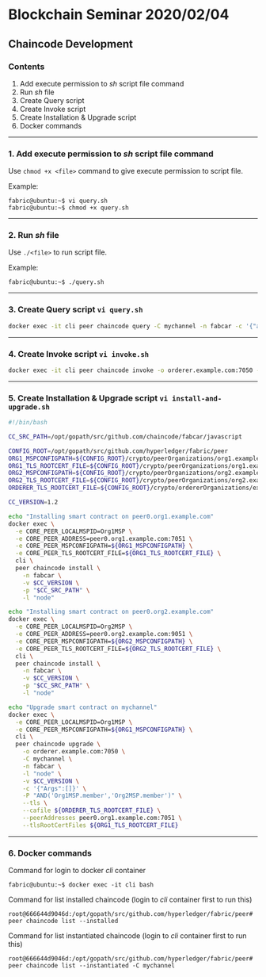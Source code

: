 # Blockchain Seminar 2020/02/04

## Chaincode Development

### Contents

1. Add execute permission to *sh* script file command
2. Run *sh* file 
3. Create Query script
4. Create Invoke script
5. Create Installation & Upgrade script
6. Docker commands

---

### 1. Add execute permission to *sh* script file command

Use `chmod +x <file>` command to give execute permission to script file.

Example:
```
fabric@ubuntu:~$ vi query.sh
fabric@ubuntu:~$ chmod +x query.sh
```

---

### 2. Run *sh* file

Use `./<file>` to run script file.

Example:
```
fabric@ubuntu:~$ ./query.sh
```

---

### 3. Create Query script `vi query.sh`

```bash
docker exec -it cli peer chaincode query -C mychannel -n fabcar -c '{"args":["queryAllCars"]}'
```

---

### 4. Create Invoke script `vi invoke.sh`

```bash
docker exec -it cli peer chaincode invoke -o orderer.example.com:7050 --tls true --cafile /opt/gopath/src/github.com/hyperledger/fabric/peer/crypto/ordererOrganizations/example.com/orderers/orderer.example.com/msp/tlscacerts/tlsca.example.com-cert.pem -C mychannel -n fabcar -c '{"Args":["createPerson","001","Chhaileng"]}'
```

---

### 5. Create Installation & Upgrade script `vi install-and-upgrade.sh`

```bash
#!/bin/bash

CC_SRC_PATH=/opt/gopath/src/github.com/chaincode/fabcar/javascript

CONFIG_ROOT=/opt/gopath/src/github.com/hyperledger/fabric/peer
ORG1_MSPCONFIGPATH=${CONFIG_ROOT}/crypto/peerOrganizations/org1.example.com/users/Admin@org1.example.com/msp
ORG1_TLS_ROOTCERT_FILE=${CONFIG_ROOT}/crypto/peerOrganizations/org1.example.com/peers/peer0.org1.example.com/tls/ca.crt
ORG2_MSPCONFIGPATH=${CONFIG_ROOT}/crypto/peerOrganizations/org2.example.com/users/Admin@org2.example.com/msp
ORG2_TLS_ROOTCERT_FILE=${CONFIG_ROOT}/crypto/peerOrganizations/org2.example.com/peers/peer0.org2.example.com/tls/ca.crt
ORDERER_TLS_ROOTCERT_FILE=${CONFIG_ROOT}/crypto/ordererOrganizations/example.com/orderers/orderer.example.com/msp/tlscacerts/tlsca.example.com-cert.pem

CC_VERSION=1.2

echo "Installing smart contract on peer0.org1.example.com"
docker exec \
  -e CORE_PEER_LOCALMSPID=Org1MSP \
  -e CORE_PEER_ADDRESS=peer0.org1.example.com:7051 \
  -e CORE_PEER_MSPCONFIGPATH=${ORG1_MSPCONFIGPATH} \
  -e CORE_PEER_TLS_ROOTCERT_FILE=${ORG1_TLS_ROOTCERT_FILE} \
  cli \
  peer chaincode install \
    -n fabcar \
    -v $CC_VERSION \
    -p "$CC_SRC_PATH" \
    -l "node"

echo "Installing smart contract on peer0.org2.example.com"
docker exec \
  -e CORE_PEER_LOCALMSPID=Org2MSP \
  -e CORE_PEER_ADDRESS=peer0.org2.example.com:9051 \
  -e CORE_PEER_MSPCONFIGPATH=${ORG2_MSPCONFIGPATH} \
  -e CORE_PEER_TLS_ROOTCERT_FILE=${ORG2_TLS_ROOTCERT_FILE} \
  cli \
  peer chaincode install \
    -n fabcar \
    -v $CC_VERSION \
    -p "$CC_SRC_PATH" \
    -l "node"

echo "Upgrade smart contract on mychannel"
docker exec \
  -e CORE_PEER_LOCALMSPID=Org1MSP \
  -e CORE_PEER_MSPCONFIGPATH=${ORG1_MSPCONFIGPATH} \
  cli \
  peer chaincode upgrade \
    -o orderer.example.com:7050 \
    -C mychannel \
    -n fabcar \
    -l "node" \
    -v $CC_VERSION \
    -c '{"Args":[]}' \
    -P "AND('Org1MSP.member','Org2MSP.member')" \
    --tls \
    --cafile ${ORDERER_TLS_ROOTCERT_FILE} \
    --peerAddresses peer0.org1.example.com:7051 \
    --tlsRootCertFiles ${ORG1_TLS_ROOTCERT_FILE}
```
---

### 6. Docker commands

Command for login to docker *cli* container
```
fabric@ubuntu:~$ docker exec -it cli bash
```

Command for list installed chaincode (login to *cli* container first to run this)
```
root@666644d9046d:/opt/gopath/src/github.com/hyperledger/fabric/peer# peer chaincode list --installed
```

Command for list instantiated chaincode (login to *cli* container first to run this)
```
root@666644d9046d:/opt/gopath/src/github.com/hyperledger/fabric/peer# peer chaincode list --instantiated -C mychannel
```